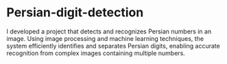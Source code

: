 # Persian-digit-detection
I developed a project that detects and recognizes Persian numbers in an image. Using image processing and machine learning techniques, the system efficiently identifies and separates Persian digits, enabling accurate recognition from complex images containing multiple numbers.
